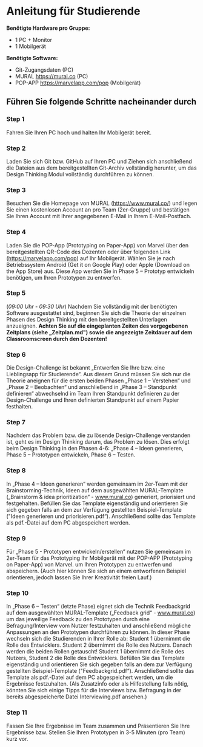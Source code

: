 

# **Anleitung für Studierende**

**Benötigte Hardware pro Gruppe:**
* 1 PC + Monitor
* 1 Mobilgerät

**Benötigte Software:**
* Git-Zugangsdaten (PC)
* MURAL https://mural.co (PC)
* POP-APP https://marvelapp.com/pop (Mobilgerät)


## Führen Sie folgende Schritte nacheinander durch

### Step 1
Fahren Sie Ihren PC hoch und halten Ihr Mobilgerät bereit.

### Step 2
Laden Sie sich Git bzw. GitHub auf Ihren PC und Ziehen sich anschließend die Dateien aus dem bereitgestellten Git-Archiv vollständig herunter, um das Design Thinking Modul vollständig durchführen zu können.

### Step 3
Besuchen Sie die Homepage von MURAL (https://www.mural.co/) und legen Sie einen kostenlosen Account an pro Team (2er-Gruppe) und bestätigen Sie Ihren Account mit Ihrer angegebenen E-Mail in Ihrem E-Mail-Postfach.

### Step 4
Laden Sie die POP-App (Prototyping on Paper-App) von Marvel über den bereitgestellten QR-Code des Dozenten oder über folgenden Link (https://marvelapp.com/pop) auf Ihr Mobilgerät.
Wählen Sie je nach Betriebssystem Android (Get it on Google Play) oder Apple (Download on the App Store) aus. Diese App werden Sie in Phase 5 – Prototyp entwickeln benötigen, um Ihren Prototypen zu entwerfen.

### Step 5
(*09:00 Uhr - 09:30 Uhr*) Nachdem Sie vollständig  mit der benötigten Software ausgestattet sind, beginnen Sie sich die Theorie der einzelnen Phasen des Design Thinking mit den bereitgestellten Unterlagen anzueignen. 
**Achten Sie auf die eingeplanten Zeiten des vorgegebenen Zeitplans (siehe „Zeitplan.md") sowie die angezeigte Zeitdauer auf dem Classroomscreen durch den Dozenten!**

### Step 6
Die Design-Challenge ist bekannt „Entwerfen Sie Ihre bzw. eine Lieblingsapp für Studierende“. 
Aus diesem Grund müssen Sie sich nur die Theorie aneignen für die ersten beiden Phasen „Phase 1 – Verstehen“ und „Phase 2 – Beobachten“ und anschließend in „Phase 3 – Standpunkt definieren“ abwechselnd im Team Ihren Standpunkt definieren zu der Design-Challenge und Ihren definierten Standpunkt auf einem Papier festhalten.

### Step 7
Nachdem das Problem bzw. die zu lösende Design-Challenge verstanden ist, geht es im Design Thinking darum, das Problem zu lösen. 
Dies erfolgt beim Design Thinking in den Phasen 4-6: „Phase 4 – Ideen generieren, Phase 5 – Prototypen entwickeln, Phase 6 – Testen.

### Step 8
In „Phase 4 – Ideen generieren“ werden gemeinsam im 2er-Team mit der Brainstorming-Technik, Ideen auf dem ausgewählten MURAL-Template („Brainstorm & idea prioritization“ - www.mural.co) generiert, priorisiert und festgehalten. 
Befüllen Sie das Template eigenständig und orientieren Sie sich gegeben falls an dem zur Verfügung gestellten Beispiel-Template ("Ideen generieren und priorisieren.pdf“).
Anschließend sollte das Template als pdf.-Datei auf dem PC abgespeichert werden.

### Step 9
Für „Phase 5 - Prototypen entwickeln/erstellen“ nutzen Sie gemeinsam im 2er-Team für das Prototyping Ihr Mobilgerät mit der POP-APP (Prototyping on Paper-App) von Marvel. um Ihren Prototypen zu entwerfen und abspeichern. (Auch hier können Sie sich an einem entworfenen Beispiel orientieren, jedoch lassen Sie Ihrer Kreativität freien Lauf.)

### Step 10
In „Phase 6 – Testen“ (letzte Phase) eignet sich die Technik Feedbackgrid auf dem ausgewählten MURAL-Template („Feedback grid“ - www.mural.co) um das jeweilige Feedback zu den Prototypen durch eine Befragung/Interview vom Nutzer festzuhalten und anschließend mögliche Anpassungen an den Prototypen durchführen zu können.
In dieser Phase wechseln sich die Studierenden in Ihrer Rolle ab: 
Student 1 übernimmt die Rolle des Entwicklers.
Student 2 übernimmt die Rolle des Nutzers.
Danach werden die beiden Rollen getauscht!
Student 1 übernimmt die Rolle des Nutzers, Student 2 die Rolle des Entwicklers.
Befüllen Sie das Template eigenständig und orientieren Sie sich gegeben falls an dem zur Verfügung gestellten Beispiel-Template ("Feedbackgrid.pdf“).
Anschließend sollte das Template als pdf.-Datei auf dem PC abgespeichert werden, um die Ergebnisse festzuhalten. 
(Als Zusatzinfo oder als Hilfestellung falls nötig, könnten Sie sich einige Tipps für die Interviews bzw. Befragung in der bereits abgespeicherte Datei Interviewing.pdf ansehen.)

### Step 11
Fassen Sie Ihre Ergebnisse im Team zusammen und Präsentieren Sie Ihre Ergebnisse bzw. Stellen Sie Ihren Prototypen in 3-5 Minuten (pro Team) kurz vor.



